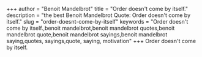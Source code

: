 +++
author = "Benoit Mandelbrot"
title = "Order doesn't come by itself."
description = "the best Benoit Mandelbrot Quote: Order doesn't come by itself."
slug = "order-doesnt-come-by-itself"
keywords = "Order doesn't come by itself.,benoit mandelbrot,benoit mandelbrot quotes,benoit mandelbrot quote,benoit mandelbrot sayings,benoit mandelbrot saying,quotes, sayings,quote, saying, motivation"
+++
Order doesn't come by itself.
